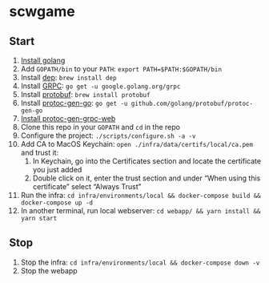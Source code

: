 # scwgame

## Start

1. [Install golang](https://golang.org/doc/install)
1. Add `GOPATH/bin` to your `PATH`: `export PATH=$PATH:$GOPATH/bin`
1. Install [dep](https://golang.github.io/dep/): `brew install dep`
1. Install [GRPC](https://grpc.io): `go get -u google.golang.org/grpc`
1. Install [protobuf](https://developers.google.com/protocol-buffers/): `brew install protobuf`
1. Install [protoc-gen-go](https://github.com/golang/protobuf/tree/master/protoc-gen-go): `go get -u github.com/golang/protobuf/protoc-gen-go`
1. [Install protoc-gen-grpc-web](https://github.com/grpc/grpc-web#code-generator-plugin)
1. Clone this repo in your `GOPATH` and `cd` in the repo
1. Configure the project: `./scripts/configure.sh -a -v`
1. Add CA to MacOS Keychain: `open ./infra/data/certifs/local/ca.pem` and trust it:
   1. In Keychain, go into the Certificates section and locate the certificate you just added
   1. Double click on it, enter the trust section and under “When using this certificate” select “Always Trust”
1. Run the infra: `cd infra/environments/local && docker-compose build && docker-compose up -d`
1. In another terminal, run local webserver: `cd webapp/ && yarn install && yarn start`


## Stop

1. Stop the infra: `cd infra/environments/local && docker-compose down -v`
2. Stop the webapp
